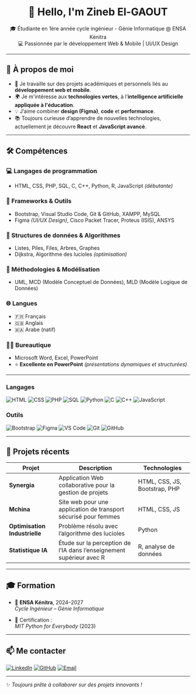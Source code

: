 <h1 align="center">👋 Hello, I'm Zineb El-GAOUT</h1>
<p align="center">
  🎓 Étudiante en 1ère année cycle ingénieur - Génie Informatique @ ENSA Kénitra<br>
  💻 Passionnée par le développement Web & Mobile | UI/UX Design <br>
</p>

---

## 💼 À propos de moi

- 🔭 Je travaille sur des projets académiques et personnels liés au **développement web et mobile**.
- 🌍 Je m'intéresse aux **technologies vertes**, à l'**intelligence artificielle appliquée à l'éducation**.
- 💡 J’aime combiner **design (Figma)**, **code** et **performance**.
- 📚 Toujours curieuse d’apprendre de nouvelles technologies, actuellement je découvre **React** et **JavaScript avancé**.

---

## 🛠️ Compétences

### 💻 Langages de programmation
- HTML, CSS, PHP, SQL, C, C++, Python, R, JavaScript *(débutante)*

### 🧰 Frameworks & Outils
- Bootstrap, Visual Studio Code, Git & GitHub, XAMPP, MySQL
- Figma *(UI/UX Design)*, Cisco Packet Tracer, Proteus (ISIS), ANSYS

### 🧠 Structures de données & Algorithmes
- Listes, Piles, Files, Arbres, Graphes
- Dijkstra, Algorithme des lucioles *(optimisation)*

### 🧩 Méthodologies & Modélisation
- UML, MCD (Modèle Conceptuel de Données), MLD (Modèle Logique de Données)

### 🌐 Langues
- 🇫🇷 Français 
- 🇬🇧 Anglais  
- 🇲🇦 Arabe (natif)

### 🧑‍💼 Bureautique
- Microsoft Word, Excel, PowerPoint  
- ⭐ **Excellente en PowerPoint** *(présentations dynamiques et structurées)*

---

### Langages

![HTML](https://img.shields.io/badge/HTML-E34F26?style=flat&logo=html5&logoColor=white)
![CSS](https://img.shields.io/badge/CSS-1572B6?style=flat&logo=css3&logoColor=white)
![PHP](https://img.shields.io/badge/PHP-777BB4?style=flat&logo=php&logoColor=white)
![SQL](https://img.shields.io/badge/SQL-4479A1?style=flat&logo=mysql&logoColor=white)
![Python](https://img.shields.io/badge/Python-3776AB?style=flat&logo=python&logoColor=white)
![C](https://img.shields.io/badge/C-00599C?style=flat&logo=c&logoColor=white)
![C++](https://img.shields.io/badge/C++-00599C?style=flat&logo=c%2B%2B&logoColor=white)
![JavaScript](https://img.shields.io/badge/JavaScript-F7DF1E?style=flat&logo=javascript&logoColor=black)

### Outils

![Bootstrap](https://img.shields.io/badge/Bootstrap-7952B3?style=flat&logo=bootstrap&logoColor=white)
![Figma](https://img.shields.io/badge/Figma-F24E1E?style=flat&logo=figma&logoColor=white)
![VS Code](https://img.shields.io/badge/VS%20Code-007ACC?style=flat&logo=visual-studio-code&logoColor=white)
![Git](https://img.shields.io/badge/Git-F05032?style=flat&logo=git&logoColor=white)
![GitHub](https://img.shields.io/badge/GitHub-181717?style=flat&logo=github&logoColor=white)


---

## 🚀 Projets récents

| Projet | Description | Technologies |
|--------|-------------|--------------|
| **Synergia** | Application Web collaborative pour la gestion de projets | HTML, CSS, JS, Bootstrap, PHP |
| **Mchina** | Site web pour une application de transport sécurisé pour femmes | HTML, CSS, JS |
| **Optimisation Industrielle** | Problème résolu avec l’algorithme des lucioles | Python |
| **Statistique IA** | Étude sur la perception de l’IA dans l’enseignement supérieur avec R | R, analyse de données |

---

## 🎓 Formation

- 🏫 **ENSA Kénitra**, 2024–2027  
  *Cycle Ingénieur – Génie Informatique*

- 📜 Certification :  
  *MIT Python for Everybody* (2023)

---

## 📫 Me contacter

[![LinkedIn](https://img.shields.io/badge/-LinkedIn-0077B5?style=flat&logo=linkedin&logoColor=white)](https://www.linkedin.com/in/ton-profil)
[![GitHub](https://img.shields.io/badge/-GitHub-181717?style=flat&logo=github&logoColor=white)](https://github.com/ton-github)
[![Email](https://img.shields.io/badge/-Email-D14836?style=flat&logo=gmail&logoColor=white)](mailto:ton@email.com)

---

✨ *Toujours prête à collaborer sur des projets innovants !*
